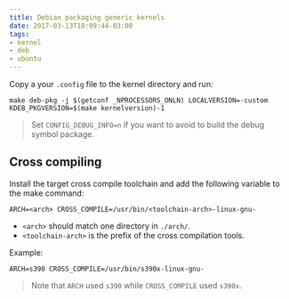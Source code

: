 ```yaml
---
title: Debian packaging generic kernels
date: 2017-03-13T10:09:44-03:00
tags:
- kernel
- deb
- ubuntu
---
```


Copy a your `.config` file to the kernel directory and run:

	make deb-pkg -j $(getconf _NPROCESSORS_ONLN) LOCALVERSION=-custom KDEB_PKGVERSION=$(make kernelversion)-1

> Set `CONFIG_DEBUG_INFO=n` if you want to avoid to build the debug symbol package.

Cross compiling
---------------

Install the target cross compile toolchain and add the following variable to
the make command:

	ARCH=<arch> CROSS_COMPILE=/usr/bin/<toolchain-arch>-linux-gnu-

- `<arch>` should match one directory in `./arch/`.
- `<toolchain-arch>` is the prefix of the cross compilation tools.

Example:

	ARCH=s390 CROSS_COMPILE=/usr/bin/s390x-linux-gnu-

> Note that `ARCH` used `s390` while `CROSS_COMPILE` used `s390x`.
